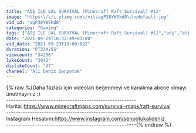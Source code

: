 ```yaml
---
title: "ADŞ İLE SAL SURVIVAL (Minecraft Raft Survival) #11"
image: "https:\/\/i.ytimg.com\/vi\/agP38YWSkd8\/hqdefault.jpg"
vid_id: "agP38YWSkd8"
categories: "Gaming"
tags: ["ADŞ İLE SAL SURVIVAL (Minecraft Raft Survival) #11","adş","ali deniz şenpotuk"]
date: "2021-09-24T16:32:49+03:00"
vid_date: "2021-09-23T13:00:02Z"
duration: "PT33M25S"
viewcount: "34256"
likeCount: "3942"
dislikeCount: "37"
channel: "Ali Deniz Şenpotuk"
---
```

{% raw %}Daha fazlası için videoları beğenmeyi ve kanalıma abone olmayı unutmayınız :) <br />-------------------------------------------------------<br />Harita: <a rel="nofollow" target="blank" href="https://www.minecraftmaps.com/survival-maps/raft-survival">https://www.minecraftmaps.com/survival-maps/raft-survival</a><br />-------------------------------------------------------<br />Instagram Hesabım:<a rel="nofollow" target="blank" href="https://www.instagram.com/senpotukalideniz">https://www.instagram.com/senpotukalideniz</a><br />-------------------------------------------------------{% endraw %}
